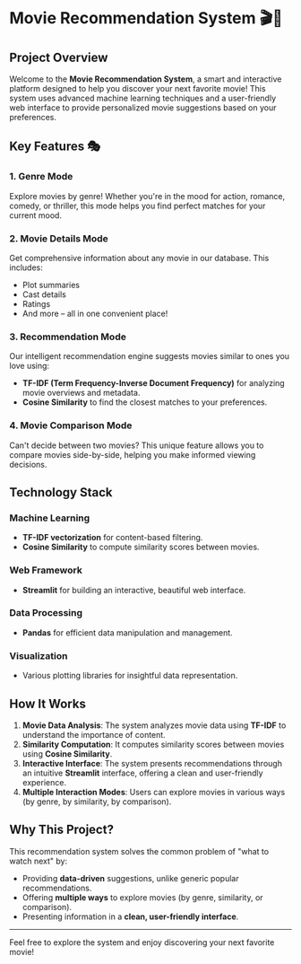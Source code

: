 # Movie Recommendation System 🎬🍿

## Project Overview

Welcome to the **Movie Recommendation System**, a smart and interactive platform designed to help you discover your next favorite movie! This system uses advanced machine learning techniques and a user-friendly web interface to provide personalized movie suggestions based on your preferences.

## Key Features 🎭

### 1. Genre Mode
Explore movies by genre! Whether you're in the mood for action, romance, comedy, or thriller, this mode helps you find perfect matches for your current mood.

### 2. Movie Details Mode
Get comprehensive information about any movie in our database. This includes:
- Plot summaries
- Cast details
- Ratings
- And more – all in one convenient place!

### 3. Recommendation Mode
Our intelligent recommendation engine suggests movies similar to ones you love using:
- **TF-IDF (Term Frequency-Inverse Document Frequency)** for analyzing movie overviews and metadata.
- **Cosine Similarity** to find the closest matches to your preferences.

### 4. Movie Comparison Mode
Can't decide between two movies? This unique feature allows you to compare movies side-by-side, helping you make informed viewing decisions.

## Technology Stack

### Machine Learning
- **TF-IDF vectorization** for content-based filtering.
- **Cosine Similarity** to compute similarity scores between movies.

### Web Framework
- **Streamlit** for building an interactive, beautiful web interface.

### Data Processing
- **Pandas** for efficient data manipulation and management.

### Visualization
- Various plotting libraries for insightful data representation.

## How It Works

1. **Movie Data Analysis**: The system analyzes movie data using **TF-IDF** to understand the importance of content.
2. **Similarity Computation**: It computes similarity scores between movies using **Cosine Similarity**.
3. **Interactive Interface**: The system presents recommendations through an intuitive **Streamlit** interface, offering a clean and user-friendly experience.
4. **Multiple Interaction Modes**: Users can explore movies in various ways (by genre, by similarity, by comparison).

## Why This Project?

This recommendation system solves the common problem of "what to watch next" by:
- Providing **data-driven** suggestions, unlike generic popular recommendations.
- Offering **multiple ways** to explore movies (by genre, similarity, or comparison).
- Presenting information in a **clean, user-friendly interface**.

---

Feel free to explore the system and enjoy discovering your next favorite movie!
